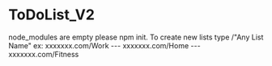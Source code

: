 # ToDoList_V2

node_modules are empty please npm init.
To create new lists type /"Any List Name"
ex: xxxxxxx.com/Work --- xxxxxxx.com/Home --- xxxxxxx.com/Fitness
